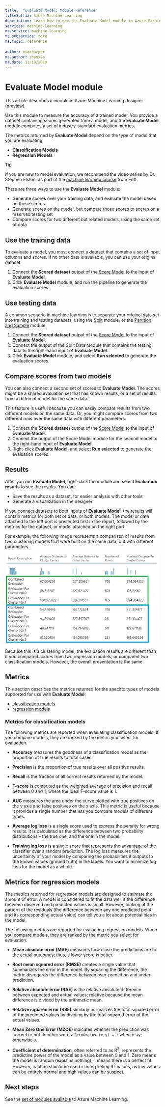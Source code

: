 ```yaml
---
title:  "Evaluate Model: Module Reference"
titleSuffix: Azure Machine Learning
description: Learn how to use the Evaluate Model module in Azure Machine Learning to measure the accuracy of a trained model.
services: machine-learning
ms.service: machine-learning
ms.subservice: core
ms.topic: reference

author: xiaoharper
ms.author: zhanxia
ms.date: 11/19/2019
---
```

# Evaluate Model module

This article describes a module in Azure Machine Learning designer (preview).

Use this module to measure the accuracy of a trained model. You provide a dataset containing scores generated from a model, and the **Evaluate Model** module computes a set of industry-standard evaluation metrics.
  
 The metrics returned by **Evaluate Model** depend on the type of model that you are evaluating:  
  
-   **Classification Models**    
-   **Regression Models**    


> [!TIP]
> If you are new to model evaluation, we recommend the video series by Dr. Stephen Elston, as part of the [machine learning course](https://blogs.technet.microsoft.com/machinelearning/2015/09/08/new-edx-course-data-science-machine-learning-essentials/) from EdX. 


There are three ways to use the **Evaluate Model** module:

+ Generate scores over your training data, and evaluate the model based on these scores
+ Generate scores on the model, but compare those scores to scores on a reserved testing set
+ Compare scores for two different but related models, using the same set of data

## Use the training data

To evaluate a model, you must connect a dataset that contains a set of input columns and scores.  If no other data is available, you can use your original dataset.

1. Connect the **Scored dataset** output of the [Score Model](./score-model.md) to the input of **Evaluate Model**. 
2. Click **Evaluate Model** module, and run the pipeline to generate the evaluation scores.

## Use testing data

A common scenario in machine learning is to separate your original data set into training and testing datasets, using the [Split](./split-data.md) module, or the [Partition and Sample](./partition-and-sample.md) module. 

1. Connect the **Scored dataset** output of the [Score Model](score-model.md) to the input of **Evaluate Model**. 
2. Connect the output of the Split Data module that contains the testing data to the right-hand input of **Evaluate Model**.
2. Click **Evaluate Model** module, and select **Run selected** to generate the evaluation scores.

## Compare scores from two models

You can also connect a second set of scores to **Evaluate Model**.  The scores might be a shared evaluation set that has known results, or a set of results from a different model for the same data.

This feature is useful because you can easily compare results from two different models on the same data. Or, you might compare scores from two different runs over the same data with different parameters.

1. Connect the **Scored dataset** output of the [Score Model](score-model.md) to the input of **Evaluate Model**. 
2. Connect the output of the Score Model module for the second model to the right-hand input of **Evaluate Model**.
3. Right-click **Evaluate Model**, and select **Run selected** to generate the evaluation scores.

## Results

After you run **Evaluate Model**, right-click the module and select **Evaluation results** to see the results. You can:

+ Save the results as a dataset, for easier analysis with other tools
+ Generate a visualization in the designer

If you connect datasets to both inputs of **Evaluate Model**, the results will contain metrics for both set of data, or both models.
The model or data attached to the left port is presented first in the report, followed by the metrics for the dataset, or model attached on the right port.  

For example, the following image represents a comparison of results from two clustering models that were built on the same data, but with different parameters.  

![AML&#95;Comparing2Models](media/module/aml-comparing2models.png "AML_Comparing2Models")  

Because this is a clustering model, the evaluation results are different than if you compared scores from two regression models, or compared two classification models. However, the overall presentation is the same. 

## Metrics

This section describes the metrics returned for the specific types of models supported for use with **Evaluate Model**:

+ [classification models](#bkmk_classification)
+ [regression models](#bkmk_regression)

###  <a name="bkmk_classification"></a> Metrics for classification models

The following metrics are reported when evaluating classification models. If you compare models, they are ranked by the metric you select for evaluation.  
  
-   **Accuracy** measures the goodness of a classification model as the proportion of true results to total cases.  
  
-   **Precision** is the proportion of true results over all positive results.  
  
-   **Recall** is the fraction of all correct results returned by the model.  
  
-   **F-score** is computed as the weighted average of precision and recall between 0 and 1, where the ideal F-score value is 1.  
  
-   **AUC** measures the area under the curve plotted with true positives on the y axis and false positives on the x axis. This metric is useful because it provides a single number that lets you compare models of different types.  
  
- **Average log loss** is a single score used to express the penalty for wrong results. It is calculated as the difference between two probability distributions – the true one, and the one in the model.  
  
- **Training log loss** is a single score that represents the advantage of the classifier over a random prediction. The log loss measures the uncertainty of your model by comparing the probabilities it outputs to the known values (ground truth) in the labels. You want to minimize log loss for the model as a whole.

##  <a name="bkmk_regression"></a> Metrics for regression models
 
The metrics returned for regression models are designed to estimate the amount of error.  A model is considered to fit the data well if the difference between observed and predicted values is small. However, looking at the pattern of the residuals (the difference between any one predicted point and its corresponding actual value) can tell you a lot about potential bias in the model.  
  
 The following metrics are reported for evaluating regression models. When you compare models, they are ranked by the metric you select for evaluation.  
  
- **Mean absolute error (MAE)** measures how close the predictions are to the actual outcomes; thus, a lower score is better.  
  
- **Root mean squared error (RMSE)** creates a single value that summarizes the error in the model. By squaring the difference, the metric disregards the difference between over-prediction and under-prediction.  
  
- **Relative absolute error (RAE)** is the relative absolute difference between expected and actual values; relative because the mean difference is divided by the arithmetic mean.  
  
- **Relative squared error (RSE)** similarly normalizes the total squared error of the predicted values by dividing by the total squared error of the actual values.  
  
- **Mean Zero One Error (MZOE)** indicates whether the prediction was correct or not.  In other words: `ZeroOneLoss(x,y) = 1` when `x!=y`; otherwise `0`.
  
- **Coefficient of determination**, often referred to as R<sup>2</sup>, represents the predictive power of the model as a value between 0 and 1. Zero means the model is random (explains nothing); 1 means there is a perfect fit. However, caution should be used in interpreting  R<sup>2</sup> values, as low values can be entirely normal and high values can be suspect.
  

## Next steps

See the [set of modules available](module-reference.md) to Azure Machine Learning. 